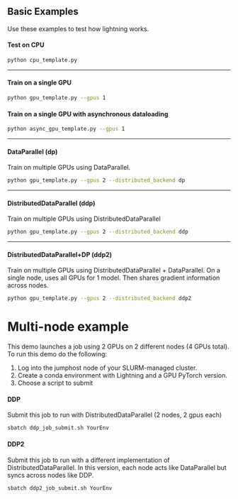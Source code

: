 ## Basic Examples   
Use these examples to test how lightning works.   

#### Test on CPU  
```bash
python cpu_template.py
```

---   
#### Train on a single GPU
```bash
python gpu_template.py --gpus 1
```   

#### Train on a single GPU with asynchronous dataloading
```bash
python async_gpu_template.py --gpus 1
```   

---    
#### DataParallel (dp)   
Train on multiple GPUs using DataParallel.

```bash
python gpu_template.py --gpus 2 --distributed_backend dp
```   

---
#### DistributedDataParallel (ddp)    

Train on multiple GPUs using DistributedDataParallel   
```bash
python gpu_template.py --gpus 2 --distributed_backend ddp
```

---
#### DistributedDataParallel+DP (ddp2)    

Train on multiple GPUs using DistributedDataParallel + DataParallel.
On a single node, uses all GPUs for 1 model. Then shares gradient information
across nodes.   
```bash
python gpu_template.py --gpus 2 --distributed_backend ddp2
```


# Multi-node example   

This demo launches a job using 2 GPUs on 2 different nodes (4 GPUs total).
To run this demo do the following:

1. Log into the jumphost node of your SLURM-managed cluster.  
2. Create a conda environment with Lightning and a GPU PyTorch version.   
3. Choose a script to submit    

#### DDP  
Submit this job to run with DistributedDataParallel (2 nodes, 2 gpus each)
```bash
sbatch ddp_job_submit.sh YourEnv
```

#### DDP2  
Submit this job to run with a different implementation of DistributedDataParallel.
In this version, each node acts like DataParallel but syncs across nodes like DDP.
```bash
sbatch ddp2_job_submit.sh YourEnv
```
